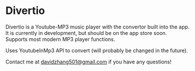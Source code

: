 # Divertio

Divertio is a Youtube-MP3 music player with the convertor built into the app. It is currently in development, but should be on the app store soon. Supports most modern MP3 player functions.

Uses YoutubeInMp3 API to convert (will probably be changed in the future).

Contact me at davidzhang501@gmail.com if you have any questions!
